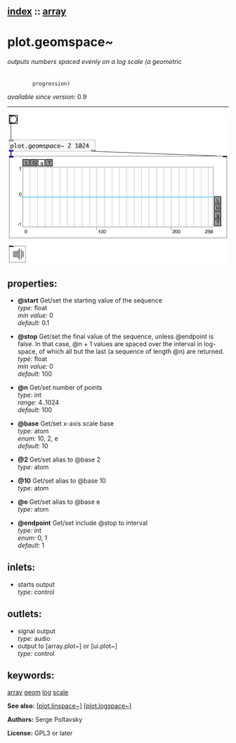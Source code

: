 [index](index.html) :: [array](category_array.html)
---

# plot.geomspace~

###### outputs numbers spaced evenly on a log scale (a geometric
            progression)

*available since version:* 0.9

---




[![example](../examples/img/plot.geomspace~.jpg)](../examples/pd/plot.geomspace~.pd)







## properties:

* **@start** 
Get/set the starting value of the sequence<br>
_type:_ float<br>
_min value:_ 0<br>
_default:_ 0.1<br>

* **@stop** 
Get/set the final value of the sequence, unless @endpoint is false. In that case, @n +
1 values are spaced over the interval in log-space, of which all but the last
(a sequence of length @n) are returned.<br>
_type:_ float<br>
_min value:_ 0<br>
_default:_ 100<br>

* **@n** 
Get/set number of points<br>
_type:_ int<br>
_range:_ 4..1024<br>
_default:_ 100<br>

* **@base** 
Get/set x-axis scale base<br>
_type:_ atom<br>
_enum:_ 10, 2, e<br>
_default:_ 10<br>

* **@2** 
Get/set alias to @base 2<br>
_type:_ atom<br>

* **@10** 
Get/set alias to @base 10<br>
_type:_ atom<br>

* **@e** 
Get/set alias to @base e<br>
_type:_ atom<br>

* **@endpoint** 
Get/set include @stop to interval<br>
_type:_ int<br>
_enum:_ 0, 1<br>
_default:_ 1<br>



## inlets:

* starts output<br>
_type:_ control



## outlets:

* signal output<br>
_type:_ audio
* output to [array.plot~] or [ui.plot~]<br>
_type:_ control



## keywords:

[array](keywords/array.html)
[geom](keywords/geom.html)
[log](keywords/log.html)
[scale](keywords/scale.html)



**See also:**
[\[plot.linspace~\]](plot.linspace~.html)
[\[plot.logspace~\]](plot.logspace~.html)




**Authors:** Serge Poltavsky




**License:** GPL3 or later





